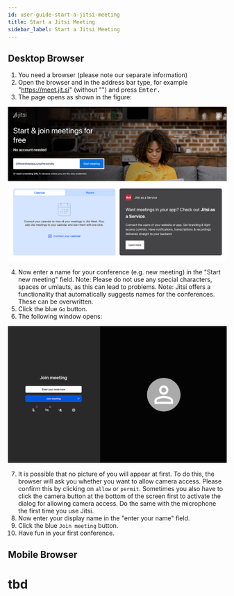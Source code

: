 ```yaml
---
id: user-guide-start-a-jitsi-meeting
title: Start a Jitsi Meeting
sidebar_label: Start a Jitsi Meeting
---
```


## Desktop Browser

1. You need a browser (please note our separate information)
2. Open the browser and in the address bar type, for example "https://meet.jit.si" (without "") and press <kbd>Enter<kbd>.
3. The page opens as shown in the figure:

![screenshot 1](../assets/user_guide_start_meeting.png "screenshot 1")

4. Now enter a name for your conference (e.g. new meeting) in the "Start new meeting" field.
Note: Please do not use any special characters, spaces or umlauts, as this can lead to problems.
Note: Jitsi offers a functionality that automatically suggests names for the conferences. These can be overwritten.
5. Click the blue `Go` button.
6. The following window opens:

![screenshot 2](../assets/user_guide_join_meeting.png "screenshot 2")

7. It is possible that no picture of you will appear at first. To do this, the browser will ask you whether you want to allow camera access. Please confirm this by clicking on `allow` or `permit`. Sometimes you also have to click the camera button at the bottom of the screen first to activate the dialog for allowing camera access. Do the same with the microphone the first time you use Jitsi.
8. Now enter your display name in the "enter your name" field.
9. Click the blue `Join meeting` button.
10. Have fun in your first conference.

## Mobile Browser
 
 # tbd


